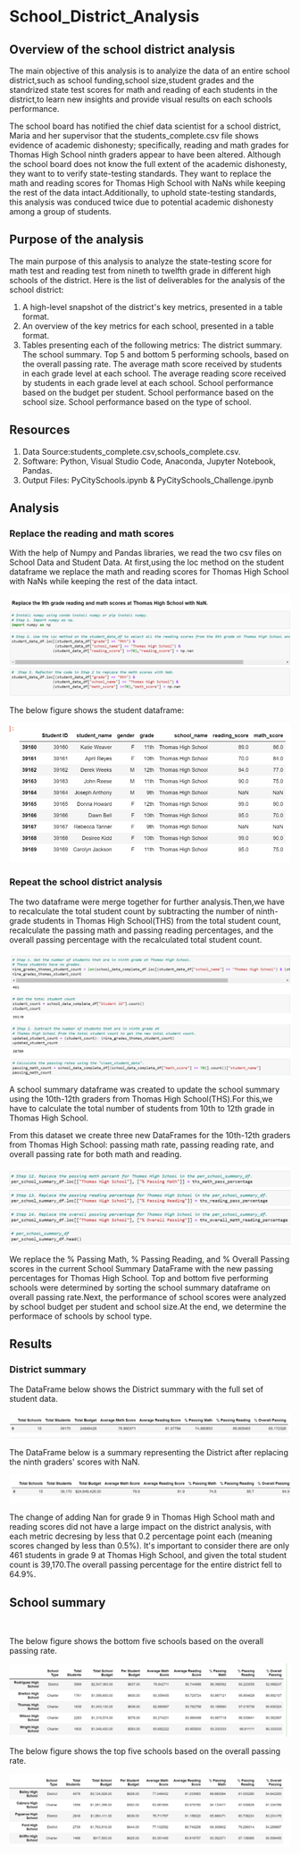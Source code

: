 # School_District_Analysis
## Overview of the school district analysis
 The main objective of this analysis is to analyize the data of an entire school district,such as school funding,school size,student grades and the standrized state test scores for math and reading of each students in the district,to learn new insights and provide visual results on each schools performance.
 
 The school board has notified the chief data scientist for a school district, Maria and her supervisor that the students_complete.csv file shows evidence of academic dishonesty; specifically, reading and math grades for Thomas High School ninth graders appear to have been altered. Although the school board does not know the full extent of the academic dishonesty, they want to to verify state-testing standards. They want to replace the math and reading scores for Thomas High School with NaNs while keeping the rest of the data intact.Additionally, to uphold state-testing standards, this analysis was conduced twice due to potential academic dishonesty among a group of students.
 
## Purpose of the analysis

The main purpose of this analysis to analyze the state-testing score for math test and reading test from nineth to twelfth grade in different high schools of the district. Here is the list of deliverables for the analysis of the school district:

 1. A high-level snapshot of the district's key metrics, presented in a table format.
 2. An overview of the key metrics for each school, presented in a table format.
 3. Tables presenting each of the following metrics:
    The district summary.
    The school summary.
    Top 5 and bottom 5 performing schools, based on the overall passing rate.
    The average math score received by students in each grade level at each school.
    The average reading score received by students in each grade level at each school.
    School performance based on the budget per student.
    School performance based on the school size.
    School performance based on the type of school.
  
## Resources

1. Data Source:students_complete.csv,schools_complete.csv.
2. Software: Python, Visual Studio Code, Anaconda, Jupyter Notebook, Pandas.
3. Output Files: PyCitySchools.ipynb & PyCitySchools_Challenge.ipynb 

## Analysis

### Replace the reading and math scores


With the help of Numpy and Pandas libraries, we read the two csv files on School Data and Student Data. At first,using the loc method on the student dataframe we replace the math and reading scores for Thomas High School with NaNs while keeping the rest of the data intact.

![](https://github.com/akthersr/School_District_Analysis/blob/main/9th%20grade%20nan.png)

The below figure shows the student dataframe:

![](https://github.com/akthersr/School_District_Analysis/blob/main/student%20data%20frame%20nan.png)

 ### Repeat the school district analysis
 
 The two dataframe were merge together for further analysis.Then,we have to recalculate the total student count by subtracting the number of ninth-grade students in Thomas High School(THS) from the total student count, recalculate the passing math and passing reading percentages, and the overall passing percentage with the recalculated total student count.
 
 ![](https://github.com/akthersr/School_District_Analysis/blob/main/ths%20count.png)
 
 A school summary dataframe was created to update the school summary using the 10th-12th graders from Thomas High School(THS).For this,we have to calculate the total number of students from 10th to 12th grade in Thomas High School.
 
From this dataset we create three new DataFrames for the 10th-12th graders from Thomas High School: passing math rate,  passing reading rate, and overall passing rate for both math and reading.

![](https://github.com/akthersr/School_District_Analysis/blob/main/overall%20ths.png)

We replace the % Passing Math, % Passing Reading, and % Overall Passing scores in the current School Summary DataFrame with the new passing percentages for Thomas High School. Top and bottom five performing schools were determined by sorting the school summary dataframe on overall passing rate.Next, the performance of school scores were analyzed by school budget per student and  school size.At the end, we determine the performace of schools by school type.
 
 ## Results

### District summary 

The DataFrame below shows the District summary with the full set of student data.

![](https://github.com/akthersr/School_District_Analysis/blob/main/district%20summary%20original.png)

The DataFrame below is a summary representing the District after replacing the ninth graders' scores with NaN.

![district summary](https://github.com/akthersr/School_District_Analysis/blob/main/Resources/district%20summary.png)

The change of adding Nan for grade 9 in Thomas High School math and reading scores did not have a large impact on the district analysis, with each metric decresing by less that 0.2 percentage point each (meaning scores changed by less than 0.5%). It's important to consider there are only 461 students in grade 9 at Thomas High School, and given the total student count is 39,170.The overall passing percentage for the entire district fell to 64.9%.
   
## School summary

![]()

The below figure shows the bottom five schools based on the overall passing rate.

![](https://github.com/akthersr/School_District_Analysis/blob/main/overall%20passing%20of%20bottom%20school.png)

The below figure shows the top five schools based on the overall passing rate.

![](https://github.com/akthersr/School_District_Analysis/blob/main/overall%20passing%20for%20top%20schools.png)




